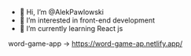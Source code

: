 - 👋 Hi, I’m @AlekPawlowski
- 👀 I’m interested in front-end development
- 🌱 I’m currently learning React js


word-game-app -> https://word-game-ap.netlify.app/
<!---
AlekPawlowski/AlekPawlowski is a ✨ special ✨ repository because its `README.md` (this file) appears on your GitHub profile.
You can click the Preview link to take a look at your changes.
--->
